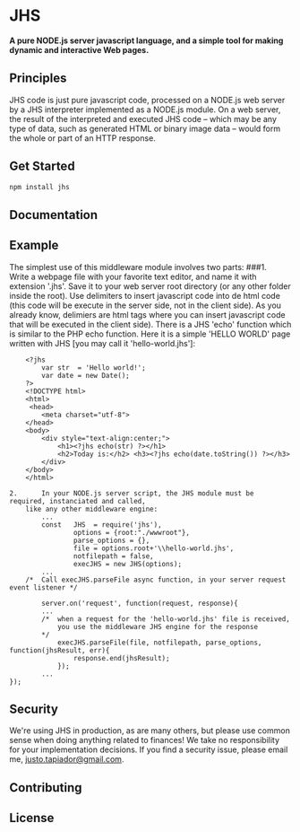 # JHS

**A pure NODE.js server javascript language, and a simple tool for making dynamic and interactive Web pages.**

## Principles

JHS code is just pure javascript code, processed on a NODE.js web server by a JHS interpreter implemented as a NODE.js module. On a web server, the result of the interpreted and executed JHS code – which may be any type of data, such as generated HTML or binary image data – would form the whole or part of an HTTP response.

## Get Started

```sh
npm install jhs
```

## Documentation


## Example

The simplest use of this middleware module involves two parts:
    ###1.      
        Write a webpage file with your favorite text editor, and name it with extension '.jhs'. 
        Save it to your web server root directory (or any other folder inside the root).
        Use delimiters <?jhs and ?> to insert javascript code into de html code (this code will be 
        execute in the server side, not in the client side). As you already know, delimiers 
        <script> </script> are html tags where you can insert javascript code that will be executed 
        in the client side). There is a JHS 'echo' function which is similar to the PHP echo function. 
        Here it is a simple 'HELLO WORLD' page written with JHS [you may call it 'hello-world.jhs']:

        <?jhs 
            var str  = 'Hello world!';
            var date = new Date();
        ?>
        <!DOCTYPE html> 
        <html>
         <head>
            <meta charset="utf-8">
        </head>
        <body>
            <div style="text-align:center;">
                <h1><?jhs echo(str) ?></h1>
                <h2>Today is:</h2> <h3><?jhs echo(date.toString()) ?></h3>
            </div>
        </body>
        </html>

    2.      In your NODE.js server script, the JHS module must be required, instanciated and called, 
        like any other middleware engine:
            ...
            const   JHS  = require('jhs'),
                    options = {root:"./wwwroot"},
                    parse_options = {},
                    file = options.root+'\\hello-world.jhs',
                    notfilepath = false,
                    execJHS = new JHS(options);
            ...
        /*  Call execJHS.parseFile async function, in your server request event listener */

            server.on('request', function(request, response){
            ...
            /*  when a request for the 'hello-world.jhs' file is received, 
                you use the middleware JHS engine for the response 
            */
                execJHS.parseFile(file, notfilepath, parse_options, function(jhsResult, err){  
                    response.end(jhsResult);
                }); 
            ...
    });






## Security

We're using JHS in production, as are many others, but please use common sense when doing anything related to finances! We take no responsibility for your implementation decisions.
If you find a security issue, please email me,  justo.tapiador@gmail.com.

## Contributing

## License

